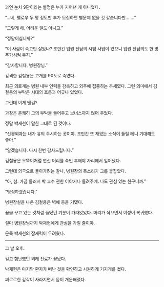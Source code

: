 과연 눈치 9단이라는 별명은 누가 지어낸 게 아니었다.

“…네, 펠로우 두 명 정도만 추가 모집하면 별문제 없을 것 같습니다만…….”

“그렇게 해. 어려운 일도 아니고.”

“정말이십니까?”

“이 사람이 속고만 살았나? 조만간 입원 전담의 시범 사업이 있으니 입원 전담의도 한 명 추가시켜 주지.”

“감사합니다, 병원장님.”

감격한 김철용은 고개를 90도로 숙였다.

최근 의료계는 병원 내부 인력을 감축하고 외주에 집중하는 추세였다. 그런 의미에서 김철용의 부탁은 시대의 흐름과 어긋나 있었다.

그런데 이게 웬걸?

과장은 흔쾌히 그의 부탁을 들어주고 보너스까지 얹어 주었다.

정말 박재현이 말한 그대로 된 것이다.

“신경외과는 내가 유의 주시하는 곳이야. 조만간 또 재밌는 소식이 들릴 테니 기대해도 좋아.”

“알겠습니다. 다시 한번 감사드립니다.”

김철용은 오뚝이처럼 연신 머리를 숙인 후에야 자리에서 일어났다.

그런데 의국으로 돌아가려는 찰나, 병원장의 목소리가 그를 붙잡았다.

“아, 참. 가끔 들러서 박 교수 관한 이야기나 들려주게. 나도 관심 있는 친구니까.”

“명심하겠습니다.”

병원장실을 나온 김철용은 벽에 등을 기댔다.

꿈을 꾸고 있는 것처럼 들떴던 기분이 가라앉았다. 머리가 식으면서 이성이 복귀했다.

설마 병원장님까지 박재현에게 관심을 가질 줄이야.

문득 박재현의 잠재력이 두려웠다.

* * *

그 날 오후.

길고 험난했던 외래 진료가 끝났다.

박재현은 마지막 환자가 떠난 것을 확인하고 시원하게 기지개를 켰다.

찌르르한 감각이 사라지면서 몸이 개운해졌다.